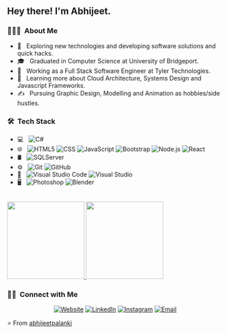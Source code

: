 <h2> Hey there! I'm Abhijeet.</h2>

<h3> 👨🏻‍💻 &nbsp;About Me </h3>

- 🤔 &nbsp; Exploring new technologies and developing software solutions and quick hacks.
- 🎓 &nbsp; Graduated in Computer Science at University of Bridgeport.
- 💼 &nbsp; Working as a Full Stack Software Engineer at Tyler Technologies.
- 🌱 &nbsp; Learning more about Cloud Architecture, Systems Design and Javascript Frameworks.
- ✍️ &nbsp; Pursuing Graphic Design, Modelling and Animation as hobbies/side hustles.

<h3> 🛠 &nbsp;Tech Stack</h3>

- 💻 &nbsp;
  ![C#](https://img.shields.io/badge/-Csharp-333333?style=flat&logo=csharp)
- 🌐 &nbsp;
  ![HTML5](https://img.shields.io/badge/-HTML5-333333?style=flat&logo=HTML5)
  ![CSS](https://img.shields.io/badge/-CSS-333333?style=flat&logo=CSS3&logoColor=1572B6)
  ![JavaScript](https://img.shields.io/badge/-JavaScript-333333?style=flat&logo=javascript)
  ![Bootstrap](https://img.shields.io/badge/-Bootstrap-333333?style=flat&logo=bootstrap&logoColor=563D7C)
  ![Node.js](https://img.shields.io/badge/-Node.js-333333?style=flat&logo=node.js)
  ![React](https://img.shields.io/badge/-React-333333?style=flat&logo=react)
- 🛢 &nbsp;
  ![SQLServer](https://img.shields.io/badge/-SQLServer-333333?style=flat&logo=sqlserver)
- ⚙️ &nbsp;
  ![Git](https://img.shields.io/badge/-Git-333333?style=flat&logo=git)
  ![GitHub](https://img.shields.io/badge/-GitHub-333333?style=flat&logo=github)
- 🔧 &nbsp;
  ![Visual Studio Code](https://img.shields.io/badge/-Visual%20Studio%20Code-333333?style=flat&logo=visual-studio-code&logoColor=007ACC)
  ![Visual Studio](https://img.shields.io/badge/-Visual%20Studio-333333?style=flat&logo=visual-studio&logoColor=007ACC)
- 🖥 &nbsp;
  ![Photoshop](https://img.shields.io/badge/-Photoshop-333333?style=flat&logo=adobe-photoshop)
  ![Blender](https://img.shields.io/badge/-Blender-333333?style=flat&logo=blender)

<br/>

<a href="https://github.com/abhijeetpalanki">
  <img height="180em" src="https://github-readme-stats.vercel.app/api?username=abhijeetpalanki&theme=buefy&show_icons=true" />
  <img height="180em" src="https://github-readme-stats.vercel.app/api/top-langs/?username=abhijeetpalanki&theme=buefy&layout=compact" />
</a>

<br/>

<h3> 🤝🏻 &nbsp;Connect with Me </h3>

<p align="center">
<a href="https://abhijeetpalanki.github.io/me/"><img alt="Website" src="https://img.shields.io/badge/Website-https://abhijeetpalanki.github.io/me-blue?style=flat-square&logo=google-chrome"></a>
<a href="https://www.linkedin.com/in/abhijeetpalanki/"><img alt="LinkedIn" src="https://img.shields.io/badge/LinkedIn-Abhijeet%20Palanki%20-blue?style=flat-square&logo=linkedin"></a>
<a href="https://www.instagram.com/abhijeet.palanki/"><img alt="Instagram" src="https://img.shields.io/badge/Instagram-abhijeet.palanki-blue?style=flat-square&logo=instagram"></a>
<a href="mailto:abhijeet.palanki9@gmail.com"><img alt="Email" src="https://img.shields.io/badge/Email-abhijeet.palanki9@gmail.com-blue?style=flat-square&logo=gmail"></a>
</p>

⭐️ From [abhijeetpalanki](https://github.com/AVS1508)

